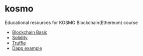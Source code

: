 # kosmo

Educational resources for KOSMO Blockchain(Ethereum) course

* [Blockchain Basic](http://bit.ly/2Vv390B)  
* [Solidity](http://bit.ly/30JcjF2)  
* [Truffle](http://bit.ly/2lGDO2E)  
* [Dapp example](http://bit.ly/2kwIo3e)  

